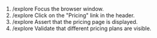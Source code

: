 1. /explore Focus the browser window.
2. /explore Click on the "Pricing" link in the header.
3. /explore Assert that the pricing page is displayed.
4. /explore Validate that different pricing plans are visible.